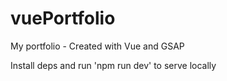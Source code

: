 # vuePortfolio
My portfolio - Created with Vue and GSAP

Install deps and run 'npm run dev' to serve locally
